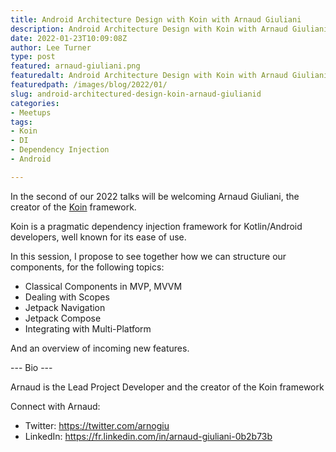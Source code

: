 ```yaml
---
title: Android Architecture Design with Koin with Arnaud Giuliani
description: Android Architecture Design with Koin with Arnaud Giuliani
date: 2022-01-23T10:09:08Z
author: Lee Turner
type: post
featured: arnaud-giuliani.png
featuredalt: Android Architecture Design with Koin with Arnaud Giuliani
featuredpath: /images/blog/2022/01/
slug: android-architectured-design-koin-arnaud-giulianid
categories:
- Meetups
tags:
- Koin
- DI
- Dependency Injection
- Android

---
```


In the second of our 2022 talks will be welcoming Arnaud Giuliani, the creator of the [Koin](https://insert-koin.io) framework. 

Koin is a pragmatic dependency injection framework for Kotlin/Android developers, well known for its ease of use.

In this session, I propose to see together how we can structure our components, for the following topics:

* Classical Components in MVP, MVVM
* Dealing with Scopes
* Jetpack Navigation
* Jetpack Compose
* Integrating with Multi-Platform

And an overview of incoming new features.

--- Bio ---

Arnaud is the Lead Project Developer and the creator of the Koin framework

Connect with Arnaud:

* Twitter: https://twitter.com/arnogiu
* LinkedIn: https://fr.linkedin.com/in/arnaud-giuliani-0b2b73b